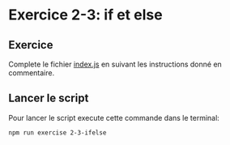 # Exercice 2-3: if et else

## Exercice

Complete le fichier [index.js](./index.js) en suivant les instructions donné en
commentaire.

## Lancer le script

Pour lancer le script execute cette commande dans le terminal:

```bash
npm run exercise 2-3-ifelse
```

